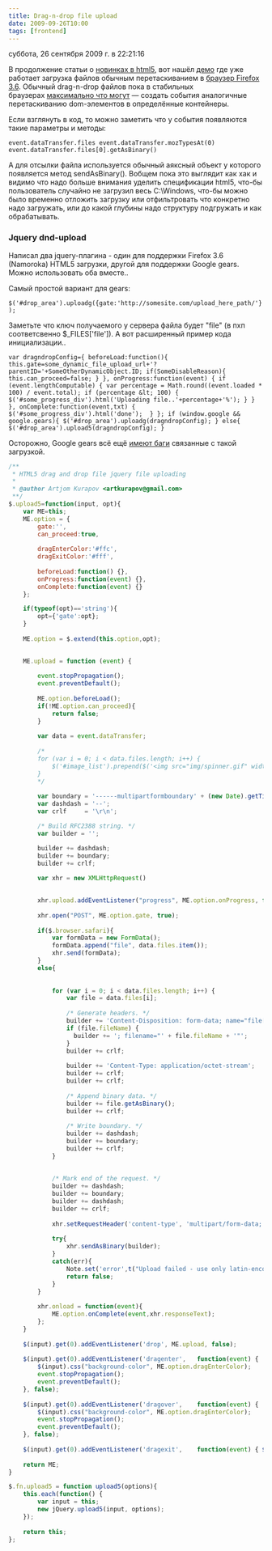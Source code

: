 ```yaml
---
title: Drag-n-drop file upload
date: 2009-09-26T10:00
tags: [frontend]
---
```


суббота, 26 сентября 2009 г. в 22:21:16

В продолжение статьи о [новинках в html5](https://kurapov.ee/rus/technology/web/html5_intro/), вот нашёл [демо](http://yehudab.com/apps/drag-n-drop/demo.html) где уже работает загрузка файлов обычным перетаскиванием в [браузер Firefox 3.6](http://ftp.mozilla.org/pub/mozilla.org/firefox/nightly/). Обычный drag-n-drop файлов пока в стабильных браузерах [максимально что могут](http://decafbad.com/blog/2009/07/15/html5-drag-and-drop) — создать события аналогичные перетаскиванию dom-элементов в определённые контейнеры.

Если взглянуть в код, то можно заметить что у события появляются такие параметры и методы:

`event.dataTransfer.files event.dataTransfer.mozTypesAt(0) event.dataTransfer.files[0].getAsBinary()`

А для отсылки файла используется обычный аяксный объект у которого появляется метод sendAsBinary(). Вобщем пока это выглядит как хак и видимо что надо больше внимания уделить спецификации html5, что-бы пользователь случайно не загрузил весь C:\Windows, что-бы можно было временно отложить загрузку или отфильтровать что конкретно надо загружать, или до какой глубины надо структуру подгружать и как обрабатывать.

### Jquery dnd-upload

Написал два jquery-плагина - один для поддержки Firefox 3.6 (Namoroka) HTML5 загрузки, другой для поддержки Google gears. Можно использовать оба вместе..

Самый простой вариант для gears:

`$('#drop_area').uploadg({gate:'http://somesite.com/upload_here_path/'});`

Заметьте что ключ получаемого у сервера файла будет "file" (в пхп соответсвенно $_FILES['file']). А вот расширенный пример кода инициализации..

`var dragndropConfig={ beforeLoad:function(){ this.gate=some_dynamic_file_upload_url+'?parentID='+SomeOtherDynamicObject.ID; if(SomeDisableReason){  this.can_proceed=false; } }, onProgress:function(event) { if (event.lengthComputable) { var percentage = Math.round((event.loaded * 100) / event.total); if (percentage &lt; 100) {  $('#some_progress_div').html('Uploading file..'+percentage+'%'); } } }, onComplete:function(event,txt) { $('#some_progress_div').html('done');  } }; if (window.google && google.gears){ $('#drop_area').uploadg(dragndropConfig); } else{ $('#drop_area').upload5(dragndropConfig); }`

Осторожно, Google gears всё ещё [имеют баги](http://groups.google.com/group/gears-users/browse_thread/thread/f6036bcc4a22cba5) связанные с такой загрузкой.


```javascript
/**
 * HTML5 drag and drop file jquery file uploading
 *
 * @author Artjom Kurapov <artkurapov@gmail.com>
 **/
$.upload5=function(input, opt){
	var ME=this;
	ME.option = {
		gate:'',
		can_proceed:true,
		
		dragEnterColor:'#ffc',
		dragExitColor:'#fff',
		
		beforeLoad:function() {},
		onProgress:function(event) {},
		onComplete:function(event) {}
	};

	if(typeof(opt)=='string'){
		opt={'gate':opt};
	}
	
	ME.option = $.extend(this.option,opt);

	 
	ME.upload = function (event) {
		
		event.stopPropagation();
		event.preventDefault();
        
		ME.option.beforeLoad();
		if(!ME.option.can_proceed){
			return false;
		}
		
		var data = event.dataTransfer;
		
        /*
        for (var i = 0; i < data.files.length; i++) {
            $('#image_list').prepend($('<img src="img/spinner.gif" width="16" height="16" />').css("padding", "33px"));
        }
        */
        
        var boundary = '------multipartformboundary' + (new Date).getTime();
        var dashdash = '--';
        var crlf     = '\r\n';

        /* Build RFC2388 string. */
        var builder = '';

        builder += dashdash;
        builder += boundary;
        builder += crlf;
        
        var xhr = new XMLHttpRequest()    

        
		xhr.upload.addEventListener("progress", ME.option.onProgress, false);
			
        xhr.open("POST", ME.option.gate, true);
        
        if($.browser.safari){
        	var formData = new FormData(); 
        	formData.append("file", data.files.item()); 
        	xhr.send(formData);
        }
        else{
        	
		
		    for (var i = 0; i < data.files.length; i++) {
		        var file = data.files[i];
		
		        /* Generate headers. */            
		        builder += 'Content-Disposition: form-data; name="file[]"';
		        if (file.fileName) {
		          builder += '; filename="' + file.fileName + '"';
		        }
		        builder += crlf;
		
		        builder += 'Content-Type: application/octet-stream';
		        builder += crlf;
		        builder += crlf; 
		
		        /* Append binary data. */
		        builder += file.getAsBinary();
		        builder += crlf;
		
		        /* Write boundary. */
		        builder += dashdash;
		        builder += boundary;
		        builder += crlf;
		    }
		
		    
		    /* Mark end of the request. */
		    builder += dashdash;
		    builder += boundary;
		    builder += dashdash;
		    builder += crlf;
		    
        	xhr.setRequestHeader('content-type', 'multipart/form-data; boundary=' + boundary);
	        
	        try{
	        	xhr.sendAsBinary(builder);        
	        }
	        catch(err){
	        	Note.set('error',t("Upload failed - use only latin-encoded filenames"),13);
	        	return false;
	        }
        }
        
        xhr.onload = function(event){
        	ME.option.onComplete(event,xhr.responseText);
        };
    }
			
	$(input).get(0).addEventListener('drop', ME.upload, false);
	
    $(input).get(0).addEventListener('dragenter',	function(event) { 
    	$(input).css("background-color", ME.option.dragEnterColor); 
    	event.stopPropagation();
    	event.preventDefault();
    }, false);
    
    $(input).get(0).addEventListener('dragover',	function(event) { 
    	$(input).css("background-color", ME.option.dragEnterColor); 
    	event.stopPropagation();
    	event.preventDefault();
    }, false);
    
    $(input).get(0).addEventListener('dragexit', 	function(event) { $(input).css("background-color", ME.option.dragExitColor); }, false);
      
	return ME;
}

$.fn.upload5 = function upload5(options){
	this.each(function() {
		var input = this;
		new jQuery.upload5(input, options);
	});
	
	return this;
};
```